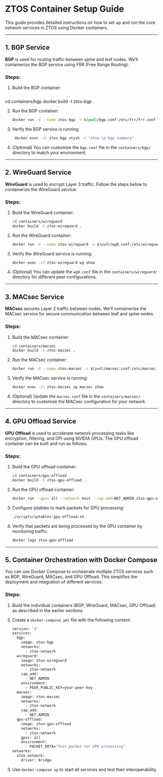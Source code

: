 # ZTOS Container Setup Guide

This guide provides detailed instructions on how to set up and run the core network services in ZTOS using Docker containers.

---

## 1. BGP Service

**BGP** is used for routing traffic between spine and leaf nodes. We’ll containerize the BGP service using FRR (Free Range Routing).

### Steps:

1. Build the BGP container:
	```bash 
cd containers/bgp
	docker build -t ztos-bgp . 

2. Run the BGP container:
	```bash 
	docker run -d --name ztos-bgp -v $(pwd)/bgp.conf:/etc/frr/frr.conf ztos-bgp 

3. Verify the BGP service is running:
	```bash
	 docker exec -it ztos-bgp vtysh -c "show ip bgp summary" 

4. (Optional) You can customize the `bgp.conf` file in the `containers/bgp/` directory to match your environment.

---

## 2. WireGuard Service

**WireGuard** is used to encrypt Layer 3 traffic. Follow the steps below to containerize the WireGuard service.

### Steps:

1. Build the WireGuard container:
	```bash 
	cd containers/wireguard
	docker build -t ztos-wireguard . 

2. Run the WireGuard container:
	```bash 
	docker run -d --name ztos-wireguard -v $(pwd)/wg0.conf:/etc/wireguard/wg0.conf ztos-wireguard 

3. Verify the WireGuard service is running:
	```bash 
	docker exec -it ztos-wireguard wg show 

4. (Optional) You can update the `wg0.conf` file in the `containers/wireguard/` directory for different peer configurations.

---

## 3. MACsec Service

**MACsec** secures Layer 2 traffic between nodes. We’ll containerize the MACsec service for secure communication between leaf and spine nodes.

### Steps:

1. Build the MACsec container:
	```bash 
	cd containers/macsec
	docker build -t ztos-macsec . 

2. Run the MACsec container:
	```bash 
	docker run -d --name ztos-macsec -v $(pwd)/macsec.conf:/etc/macsec.conf ztos-macsec 

3. Verify the MACsec service is running:
	```bash 
	docker exec -it ztos-macsec ip macsec show 

4. (Optional) Update the `macsec.conf` file in the `containers/macsec/` directory to customize the MACsec configuration for your network.

---

## 4. GPU Offload Service

**GPU Offload** is used to accelerate network processing tasks like encryption, filtering, and DPI using NVIDIA GPUs. The GPU offload container can be built and run as follows.

### Steps:

1. Build the GPU offload container:
	```bash 
	cd containers/gpu-offload
	docker build -t ztos-gpu-offload . 

2. Run the GPU offload container:
	```bash 
	docker run --gpus all --network host --cap-add=NET_ADMIN ztos-gpu-offload 

3. Configure iptables to mark packets for GPU processing:
	```bash 
	./scripts/iptables-gpu-offload.sh 

4. Verify that packets are being processed by the GPU container by monitoring traffic:
	```bash 
	docker logs ztos-gpu-offload 

---

## 5. Container Orchestration with Docker Compose

You can use Docker Compose to orchestrate multiple ZTOS services such as BGP, WireGuard, MACsec, and GPU Offload. This simplifies the deployment and integration of different services.

### Steps:

1. Build the individual containers (BGP, WireGuard, MACsec, GPU Offload) as described in the earlier sections.
2. Create a `docker-compose.yml` file with the following content:
   
   ```bash 
   version: '3'
   services:
     bgp:
       image: ztos-bgp
       networks:
         - ztos-network
     wireguard:
       image: ztos-wireguard
       networks:
         - ztos-network
       cap_add:
         - NET_ADMIN
       environment:
         - PEER_PUBLIC_KEY=your-peer-key
     macsec:
       image: ztos-macsec
       networks:
         - ztos-network
       cap_add:
         - NET_ADMIN
     gpu-offload:
       image: ztos-gpu-offload
       networks:
         - ztos-network
       gpus: all
       environment:
         - PACKET_DATA="Test packet for GPU processing"
   networks:
     ztos-network:
       driver: bridge 

3. Use `docker-compose up` to start all services and test their interoperability.
